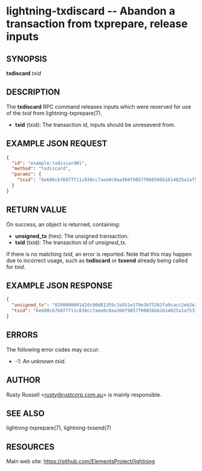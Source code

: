 lightning-txdiscard -- Abandon a transaction from txprepare, release inputs
===========================================================================

SYNOPSIS
--------

**txdiscard** *txid* 

DESCRIPTION
-----------

The **txdiscard** RPC command releases inputs which were reserved for use of the *txid* from lightning-txprepare(7).

- **txid** (txid): The transaction id, inputs should be unreseverd from.

EXAMPLE JSON REQUEST
--------------------

```json
{
  "id": "example:txdiscard#1",
  "method": "txdiscard",
  "params": {
    "txid": "6e680cb76077f11c838cc7aee0c0aa360f9857f00856bb1614025a1af53739fc"
  }
}
```

RETURN VALUE
------------

On success, an object is returned, containing:

- **unsigned\_tx** (hex): The unsigned transaction.
- **txid** (txid): The transaction id of *unsigned\_tx*.

If there is no matching *txid*, an error is reported. Note that this may happen due to incorrect usage, such as **txdiscard** or **txsend** already being called for *txid*.

EXAMPLE JSON RESPONSE
---------------------

```json
{
  "unsigned_tx": "020000000142dc00d81359c3a551e170e3bf5262fa9cacc2eb2e283a10e579491cd86dce4b0000000000fdffffff02ffffff00000000002200205b8cd3b914cf67cdd8fa6273c930353dd36476734fbd962102c2df53b90880cd42839800000000002251207836355fdc8a82dc4cb00a772c5554151d06384a4dd65e8d3f68ac08566b84be66000000",
  "txid": "6e680cb76077f11c838cc7aee0c0aa360f9857f00856bb1614025a1af53739fc"
}
```

ERRORS
------

The following error codes may occur:

- -1: An unknown *txid*.

AUTHOR
------

Rusty Russell <<rusty@rustcorp.com.au>> is mainly responsible.

SEE ALSO
--------

lightning-txprepare(7), lightning-txsend(7)

RESOURCES
---------

Main web site: <https://github.com/ElementsProject/lightning>
